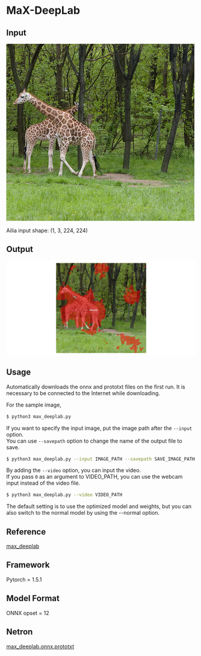 # MaX-DeepLab

## Input

![Input](input.jpg)

Ailia input shape: (1, 3, 224, 224)

## Output

![Output](output.jpg)

## Usage

Automatically downloads the onnx and prototxt files on the first run.
It is necessary to be connected to the Internet while downloading.

For the sample image,
``` bash
$ python3 max_deeplab.py
```

If you want to specify the input image, put the image path after the `--input` option.  
You can use `--savepath` option to change the name of the output file to save.
```bash
$ python3 max_deeplab.py --input IMAGE_PATH --savepath SAVE_IMAGE_PATH
```

By adding the `--video` option, you can input the video.   
If you pass `0` as an argument to VIDEO_PATH, you can use the webcam input instead of the video file.
```bash
$ python3 max_deeplab.py --video VIDEO_PATH
```

The default setting is to use the optimized model and weights, but you can also switch to the normal model by using the --normal option.

## Reference

[max_deeplab](https://github.com/conradry/max-deeplab)

## Framework

Pytorch = 1.5.1

## Model Format

ONNX opset = 12

## Netron

[max_deeplab.onnx.prototxt](https://netron.app/?url=https://storage.googleapis.com/ailia-models/max_deeplab/max_deeplab.opt.onnx.prototxt)
